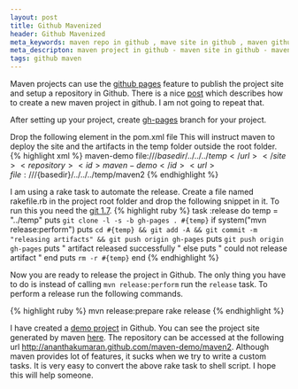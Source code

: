 ```yaml
---
layout: post
title: Github Mavenized
header: Github Mavenized
meta_keywords: maven repo in github , mave site in github , maven github , github mavenized , maven project in github
meta_descripton: maven project in github - maven site in github - maven repo in github
tags: github maven
---
```


Maven projects can use the [github pages](http://pages.github.com/)
feature to publish the project site and setup a repository in
Github. There is a nice
[post](http://www.sonatype.com/people/2009/09/maven-tips-and-tricks-using-github/)
which describes how to create a new maven project in github. I am not
going to repeat that.



After setting up your project, create
[gh-pages](http://pages.github.com/) branch for your project.

Drop the following element in the pom.xml file This will instruct
maven to deploy the site and the artifacts in the temp folder outside
the root folder.
{% highlight xml %}
  <distributionManagement>
    <site>
      <id>maven-demo</id>
      <url>file:///${basedir}/../../../temp</url>
    </site>
    <repository>
      <id>maven-demo</id>
      <url>file:///${basedir}/../../../temp/maven2</url>
    </repository>
  </distributionManagement>
{% endhighlight %}

I am using a rake task to automate the release. Create a file named
rakefile.rb in the project root folder and drop the following snippet
in it. To run this you need the [git 1.7](http://git-scm.com/).
{% highlight ruby %}
task :release do
  temp = "../temp"
  puts `git clone -l -s -b gh-pages . #{temp}`
  if system("mvn release:perform")
      puts `cd #{temp} && git add -A && git commit -m "releasing artifacts" && git push origin gh-pages`
      puts `git push origin gh-pages`
      puts " artifact released successfully "
  else
    puts " could not release artifact "
  end
  puts `rm -r #{temp}`
end
{% endhighlight %}

Now you are ready to release the project in Github. The only thing you
have to do is instead of calling `mvn release:perform` run the
`release` task. To perform a release run the following commands.

{% highlight ruby %}
mvn release:prepare
rake release
{% endhighlight %}

I have created a
[demo project](http://github.com/ananthakumaran/maven-demo) in
Github. You can see the project site generated by maven
[here](http://ananthakumaran.github.com/maven-demo). The repository
can be accessed at the following url
http://ananthakumaran.github.com/maven-demo/maven2. Although maven
provides lot of features, it sucks when we try to write a custom
tasks. It is very easy to convert the above rake task to shell
script. I hope this will help someone.
